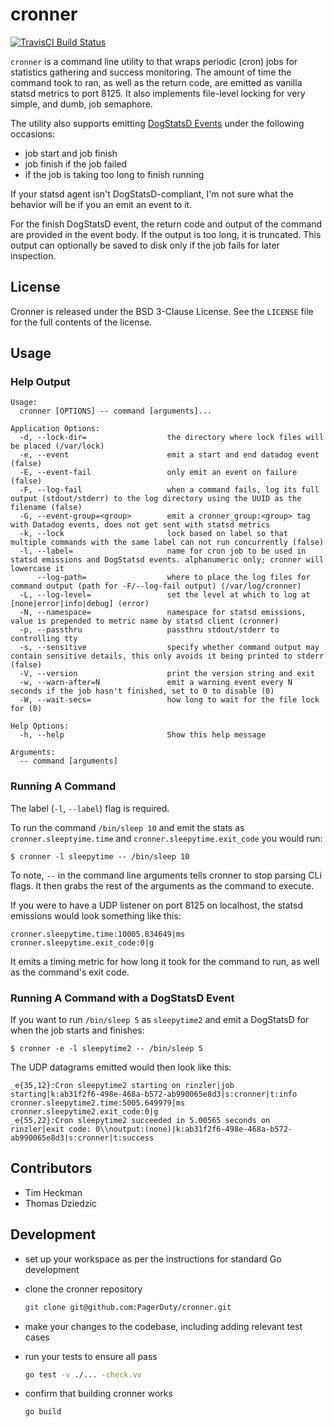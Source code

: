 # cronner
[![TravisCI Build Status](https://img.shields.io/travis/jwplayer/cronner/master.svg?style=flat)](https://travis-ci.org/jwplayer/cronner)

`cronner` is a command line utility to that wraps periodic (cron) jobs for statistics gathering and success monitoring. The amount of time the command took to ran, as well as the return code, are emitted as vanilla statsd metrics to port 8125. It also implements file-level locking for very simple, and dumb, job semaphore.

The utility also supports emitting [DogStatsD Events](http://docs.datadoghq.com/guides/dogstatsd/#events) under the following occasions:

* job start and job finish
* job finish if the job failed
* if the job is taking too long to finish running

If your statsd agent isn't DogStatsD-compliant, I'm not sure what the behavior will be if you an emit an event to it.

For the finish DogStatsD event, the return code and output of the command are provided in the event body. If the output is too long, it is truncated. This output can optionally be saved to disk only if the job fails for later inspection.

## License
Cronner is released under the BSD 3-Clause License. See the `LICENSE` file for
the full contents of the license.

## Usage
### Help Output

```
Usage:
  cronner [OPTIONS] -- command [arguments]...

Application Options:
  -d, --lock-dir=                  the directory where lock files will be placed (/var/lock)
  -e, --event                      emit a start and end datadog event (false)
  -E, --event-fail                 only emit an event on failure (false)
  -F, --log-fail                   when a command fails, log its full output (stdout/stderr) to the log directory using the UUID as the filename (false)
  -G, --event-group=<group>        emit a cronner_group:<group> tag with Datadog events, does not get sent with statsd metrics
  -k, --lock                       lock based on label so that multiple commands with the same label can not run concurrently (false)
  -l, --label=                     name for cron job to be used in statsd emissions and DogStatsd events. alphanumeric only; cronner will lowercase it
      --log-path=                  where to place the log files for command output (path for -F/--log-fail output) (/var/log/cronner)
  -L, --log-level=                 set the level at which to log at [none|error|info|debug] (error)
  -N, --namespace=                 namespace for statsd emissions, value is prepended to metric name by statsd client (cronner)
  -p, --passthru                   passthru stdout/stderr to controlling tty
  -s, --sensitive                  specify whether command output may contain sensitive details, this only avoids it being printed to stderr (false)
  -V, --version                    print the version string and exit
  -w, --warn-after=N               emit a warning event every N seconds if the job hasn't finished, set to 0 to disable (0)
  -W, --wait-secs=                 how long to wait for the file lock for (0)

Help Options:
  -h, --help                       Show this help message

Arguments:
  -- command [arguments]
```

### Running A Command
The label (`-l`, `--label`) flag is required.

To run the command `/bin/sleep 10` and emit the stats as `cronner.sleeptyime.time` and `cronner.sleepytime.exit_code` you would run:

```
$ cronner -l sleepytime -- /bin/sleep 10
```

To note, `--` in the command line arguments tells cronner to stop parsing CLi flags. It then grabs the rest of the arguments as the command to execute.

If you were to have a UDP listener on port 8125 on localhost, the statsd emissions would look something like this:

```
cronner.sleepytime.time:10005.834649|ms
cronner.sleepytime.exit_code:0|g
```

It emits a timing metric for how long it took for the command to run, as well as the command's exit code.

### Running A Command with a DogStatsD Event
If you want to run `/bin/sleep 5` as `sleepytime2` and emit a DogStatsD for when the job starts and finishes:

```
$ cronner -e -l sleepytime2 -- /bin/sleep 5
```

The UDP datagrams emitted would then look like this:

```
_e{35,12}:Cron sleepytime2 starting on rinzler|job starting|k:ab31f2f6-498e-468a-b572-ab990065e8d3|s:cronner|t:info
cronner.sleepytime2.time:5005.649979|ms
cronner.sleepytime2.exit_code:0|g
_e{55,22}:Cron sleepytime2 succeeded in 5.00565 seconds on rinzler|exit code: 0\\noutput:(none)|k:ab31f2f6-498e-468a-b572-ab990065e8d3|s:cronner|t:success
```

## Contributors
* Tim Heckman
* Thomas Dziedzic

## Development
* set up your workspace as per the instructions for standard Go development
* clone the cronner repository

  ```BASH
  git clone git@github.com:PagerDuty/cronner.git
  ```
* make your changes to the codebase, including adding relevant test cases
* run your tests to ensure all pass

  ```BASH
  go test -v ./... -check.vv
  ```
* confirm that building cronner works

  ```BASH
  go build
  ```
